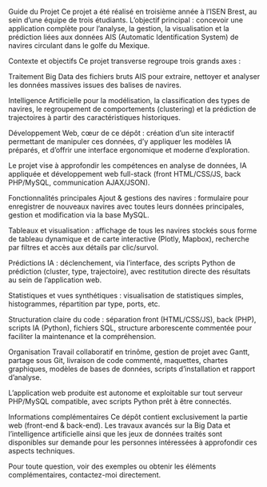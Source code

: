 Guide du Projet
Ce projet a été réalisé en troisième année à l’ISEN Brest, au sein d’une équipe de trois étudiants. L’objectif principal : concevoir une application complète pour l’analyse, la gestion, la visualisation et la prédiction liées aux données AIS (Automatic Identification System) de navires circulant dans le golfe du Mexique.

Contexte et objectifs
Ce projet transverse regroupe trois grands axes :

Traitement Big Data des fichiers bruts AIS pour extraire, nettoyer et analyser les données massives issues des balises de navires.

Intelligence Artificielle pour la modélisation, la classification des types de navires, le regroupement de comportements (clustering) et la prédiction de trajectoires à partir des caractéristiques historiques.

Développement Web, cœur de ce dépôt : création d’un site interactif permettant de manipuler ces données, d’y appliquer les modèles IA préparés, et d’offrir une interface ergonomique et moderne d’exploration.

Le projet vise à approfondir les compétences en analyse de données, IA appliquée et développement web full-stack (front HTML/CSS/JS, back PHP/MySQL, communication AJAX/JSON).

Fonctionnalités principales
Ajout & gestions des navires : formulaire pour enregistrer de nouveaux navires avec toutes leurs données principales, gestion et modification via la base MySQL.

Tableaux et visualisation : affichage de tous les navires stockés sous forme de tableau dynamique et de carte interactive (Plotly, Mapbox), recherche par filtres et accès aux détails par clic/survol.

Prédictions IA : déclenchement, via l’interface, des scripts Python de prédiction (cluster, type, trajectoire), avec restitution directe des résultats au sein de l’application web.

Statistiques et vues synthétiques : visualisation de statistiques simples, histogrammes, répartition par type, ports, etc.

Structuration claire du code : séparation front (HTML/CSS/JS), back (PHP), scripts IA (Python), fichiers SQL, structure arborescente commentée pour faciliter la maintenance et la compréhension.

Organisation
Travail collaboratif en trinôme, gestion de projet avec Gantt, partage sous Git, livraison de code commenté, maquettes, chartes graphiques, modèles de bases de données, scripts d’installation et rapport d’analyse.

L’application web produite est autonome et exploitable sur tout serveur PHP/MySQL compatible, avec scripts Python prêt à être connectés.

Informations complémentaires
Ce dépôt contient exclusivement la partie web (front-end & back-end). Les travaux avancés sur la Big Data et l’intelligence artificielle ainsi que les jeux de données traités sont disponibles sur demande pour les personnes intéressées à approfondir ces aspects techniques.

Pour toute question, voir des exemples ou obtenir les éléments complémentaires, contactez-moi directement.
